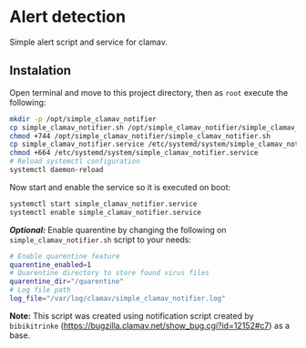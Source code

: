 # Alert detection

Simple alert script and service for clamav.

## Instalation

Open terminal and move to this project directory, then as `root` execute the following:
```BASH
mkdir -p /opt/simple_clamav_notifier
cp simple_clamav_notifier.sh /opt/simple_clamav_notifier/simple_clamav_notifier.sh
chmod +744 /opt/simple_clamav_notifier/simple_clamav_notifier.sh
cp simple_clamav_notifier.service /etc/systemd/system/simple_clamav_notifier.service
chmod +664 /etc/systemd/system/simple_clamav_notifier.service
# Reload systemctl configuration
systemctl daemon-reload
```
Now start and enable the service so it is executed on boot:
```BASH
systemctl start simple_clamav_notifier.service
systemctl enable simple_clamav_notifier.service
```
**_Optional:_** Enable quarentine by changing the following on `simple_clamav_notifier.sh` script to your needs:
```BASH
# Enable quarentine feature
quarentine_enabled=1
# Quarentine directory to store found virus files
quarentine_dir="/quarentine"
# Log file path
log_file="/var/log/clamav/simple_clamav_notifier.log"
```

**Note:** This script was created using notification script created by `bibikitrinke` (https://bugzilla.clamav.net/show_bug.cgi?id=12152#c7) as a base.
